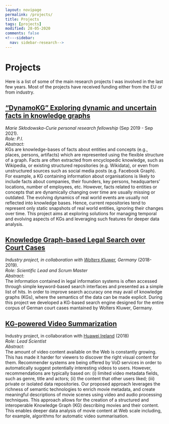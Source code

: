 ```yaml
---
layout: novipage
permalink: /projects/
title: Projects
tags: [projects]
modified: 28-05-2020
comments: false
<!---sidebar:
  nav: sidebar-research-->
---
```


<!---
	Details about sidebar info is provided inside _data/navigation.yml file
-->

# Projects 
Here is a list of some of the main research projects I was involved in the last few years. Most of the projects have received funding either from the EU or from industry.

## [<u>“DynamoKG” Exploring dynamic and uncertain facts in knowledge graphs</u>](https://edge-research.eu/fellows/fabrizio-orlandi/)
*Marie Skłodowska-Curie personal research fellowship* (Sep 2019 - Sep 2021).
<br/>
*Role: P.I.*
<br/>
*Abstract:*
<br/>
KGs are knowledge-bases of facts about entities and concepts (e.g., places, persons, artifacts) which are represented using the flexible structure of a graph. Facts are often extracted from encyclopedic knowledge, such as Wikipedia, or existing structured repositories (e.g. Wikidata), or even from unstructured sources such as social media posts (e.g. Facebook Graph). For example, a KG containing information about organisations is likely to include facts about companies, their founders, key persons, headquarters’ locations, number of employees, etc. However, facts related to entities or concepts that are dynamically changing over time are usually missing or outdated. The evolving dynamics of real world events are usually not reflected into knowledge bases. Hence, current repositories tend to represent only static snapshots of real world entities, ignoring their changes over time.
This project aims at exploring solutions for managing temporal and evolving aspects of KGs and leveraging such features for deeper data analysis.

## [<u>Knowledge Graph-based Legal Search over Court Cases</u>](http://fabriziorlandi.net/pdf/2020/ESWC2020_Industry_WKDLegal.pdf)
*Industry project, in collaboration with [Wolters Kluwer](https://wolterskluwer.com/), Germany* (2018-2019).
<br/>
*Role: Scientific Lead and Scrum Master*
<br/>
*Abstract:*
<br/>
The information contained in legal information systems is
often accessed through simple keyword-based search interfaces and presented as a
simple list of hits. In order to improve search accuracy one may avail
of knowledge graphs (KGs), where the semantics of the data can be made explicit. During this project we developed a KG-based search engine
designed for the entire corpus of German court cases mantained by Wolters Kluwer, Germany.

## [<u>KG-powered Video Summarization</u>](https://doi.org/10.1109/SITIS.2018.00098)
Industry project, in collaboration with [Huawei Ireland](https://www.adaptcentre.ie/news/huawei-and-adapt-centre-launch-research-and-development-collaboration-to-tr) (2018)
<br/>
*Role: Lead Scientist*
<br/>
*Abstract:*
<br/>
The amount of video content available on the Web is constantly growing. This has made it harder for viewers to discover the right visual content for them. Recommender systems are being offered by VoD services in order to automatically suggest potentially interesting videos to users. However, recommendations are typically based on: (i) limited video metadata fields, such as genre, title and actors; (ii) the content that other users liked; (iii) private or isolated data repositories. Our proposed approach leverages the richness of semantic technologies to enrich movie metadata, and create meaningful descriptions of movie scenes using video and audio processing techniques. This approach allows for the creation of a structured and interoperable Knowledge Graph (KG) describing movies and their content. This enables deeper data analysis of movie content at Web scale including, for example, algorithms for automatic video summarisation.
